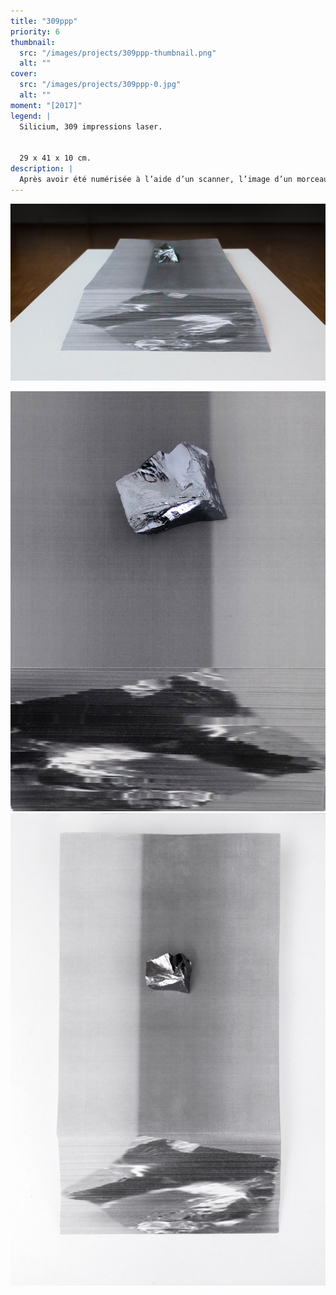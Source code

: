 ```yaml
---
title: "309ppp"
priority: 6
thumbnail:
  src: "/images/projects/309ppp-thumbnail.png"
  alt: ""
cover:
  src: "/images/projects/309ppp-0.jpg"
  alt: ""
moment: "[2017]"
legend: |
  Silicium, 309 impressions laser. 


  29 x 41 x 10 cm.
description: |
  Après avoir été numérisée à l’aide d’un scanner, l’image d’un morceau de silicium (matériau semi-conducteur), est dévoilée sur la tranche des feuilles d’une ramette de papier. Le silicium, placé au sommet de la pile de papier, opère ainsi un jeu sur la condition physique et matérielle du numérique.
---
```

![](/images/projects/309ppp-3.jpg)

![](/images/projects/309ppp-1.jpg)
![](/images/projects/309ppp-2.jpg)

